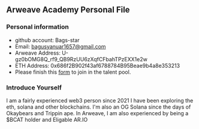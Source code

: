 ## Arweave Academy Personal File

### Personal information

- github account: Bags-star
- Email: bagusyanuar1657@gmail.com
- Arweave Address: U-gz0bOMG8Q_rf9_QB9RzUU6zXqfCFbahTPzEXX1e2w
- ETH Address: 0x686f2B902f43af6788784B95Beae9b4a8e353213
- Please finish this [form](https://docs.google.com/forms/d/e/1FAIpQLSfWA5fIIcBgmRppm3jNz5vmf9Mai_QMVil-2pO4r7YKn_Zhtw/viewform?usp=sf_link) to join in the talent pool.

### Introduce Yourself
 I am a fairly experienced web3 person since 2021 I have been exploring the eth, solana and other blockchains. I'm also an OG Solana since the days of Okaybears and Trippin ape. In Arweave, I am also experienced by being a $BCAT holder and Eligable AR.IO
